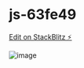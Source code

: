 # js-63fe49

[Edit on StackBlitz ⚡️](https://stackblitz.com/edit/js-63fe49)

![image](https://user-images.githubusercontent.com/17353764/179896738-247dd1d1-374a-4729-9653-49afd935f90b.png)
